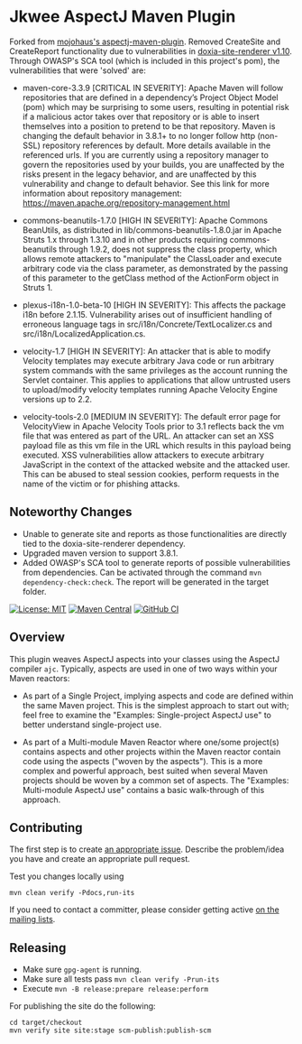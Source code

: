 # Jkwee AspectJ Maven Plugin

Forked from [mojohaus's aspectj-maven-plugin](https://github.com/mojohaus/aspectj-maven-plugin). Removed CreateSite and CreateReport functionality due to vulnerabilities in [doxia-site-renderer v1.10](https://github.com/apache/maven-doxia-sitetools/tree/master/doxia-site-renderer). Through OWASP's SCA tool (which is included in this project's pom), the vulnerabilities that were 'solved' are:

* maven-core-3.3.9 [CRITICAL IN SEVERITY]: Apache Maven will follow repositories that are defined in a dependency’s Project Object Model (pom) which may be surprising to some users, resulting in potential risk if a malicious actor takes over that repository or is able to insert themselves into a position to pretend to be that repository. Maven is changing the default behavior in 3.8.1+ to no longer follow http (non-SSL) repository references by default. More details available in the referenced urls. If you are currently using a repository manager to govern the repositories used by your builds, you are unaffected by the risks present in the legacy behavior, and are unaffected by this vulnerability and change to default behavior. See this link for more information about repository management: https://maven.apache.org/repository-management.html

* commons-beanutils-1.7.0 [HIGH IN SEVERITY]: Apache Commons BeanUtils, as distributed in lib/commons-beanutils-1.8.0.jar in Apache Struts 1.x through 1.3.10 and in other products requiring commons-beanutils through 1.9.2, does not suppress the class property, which allows remote attackers to "manipulate" the ClassLoader and execute arbitrary code via the class parameter, as demonstrated by the passing of this parameter to the getClass method of the ActionForm object in Struts 1.

* plexus-i18n-1.0-beta-10 [HIGH IN SEVERITY]: This affects the package i18n before 2.1.15. Vulnerability arises out of insufficient handling of erroneous language tags in src/i18n/Concrete/TextLocalizer.cs and src/i18n/LocalizedApplication.cs.

* velocity-1.7 [HIGH IN SEVERITY]: An attacker that is able to modify Velocity templates may execute arbitrary Java code or run arbitrary system commands with the same privileges as the account running the Servlet container. This applies to applications that allow untrusted users to upload/modify velocity templates running Apache Velocity Engine versions up to 2.2.

* velocity-tools-2.0 [MEDIUM IN SEVERITY]: The default error page for VelocityView in Apache Velocity Tools prior to 3.1 reflects back the vm file that was entered as part of the URL. An attacker can set an XSS payload file as this vm file in the URL which results in this payload being executed. XSS vulnerabilities allow attackers to execute arbitrary JavaScript in the context of the attacked website and the attacked user. This can be abused to steal session cookies, perform requests in the name of the victim or for phishing attacks.

## Noteworthy Changes
* Unable to generate site and reports as those functionalities are directly tied to the doxia-site-renderer dependency.
* Upgraded maven version to support 3.8.1.
* Added OWASP's SCA tool to generate reports of possible vulnerabilities from dependencies. Can be activated through the command `mvn dependency-check:check`. The report will be generated in the target folder.


[![License: MIT](https://img.shields.io/badge/License-MIT-yellow.svg)](https://opensource.org/licenses/MIT)
[![Maven Central](https://img.shields.io/maven-central/v/org.codehaus.mojo/aspectj-maven-plugin.svg?label=Maven%20Central)](https://search.maven.org/artifact/org.codehaus.mojo/aspectj-maven-plugin)
[![GitHub CI](https://github.com/mojohaus/aspectj-maven-plugin/actions/workflows/maven.yml/badge.svg)](https://github.com/mojohaus/aspectj-maven-plugin/actions/workflows/maven.yml)

## Overview

This plugin weaves AspectJ aspects into your classes using the AspectJ compiler `ajc`.
Typically, aspects are used in one of two ways within your Maven reactors:

  * As part of a Single Project, implying aspects and code are defined within the same Maven project.
    This is the simplest approach to start out with; feel free to examine the
    "Examples: Single-project AspectJ use" to better understand single-project use.

  * As part of a Multi-module Maven Reactor where one/some project(s) contains aspects and other
    projects within the Maven reactor contain code using the aspects ("woven by the aspects").
    This is a more complex and powerful approach, best suited when several Maven projects should be woven
    by a common set of aspects. The "Examples: Multi-module AspectJ use" contains a basic walk-through
    of this approach.

## Contributing

The first step is to create [an appropriate issue](https://github.com/mojohaus/aspectj-maven-plugin/issues). Describe the problem/idea you have and create an appropriate pull request.

Test you changes locally using 

```shell
mvn clean verify -Pdocs,run-its
```

If you need to contact a committer, please consider getting active [on the mailing lists](https://groups.google.com/forum/#!forum/mojohaus-dev).


## Releasing

* Make sure `gpg-agent` is running.
* Make sure all tests pass `mvn clean verify -Prun-its`
* Execute `mvn -B release:prepare release:perform`

For publishing the site do the following:

```
cd target/checkout
mvn verify site site:stage scm-publish:publish-scm
```
